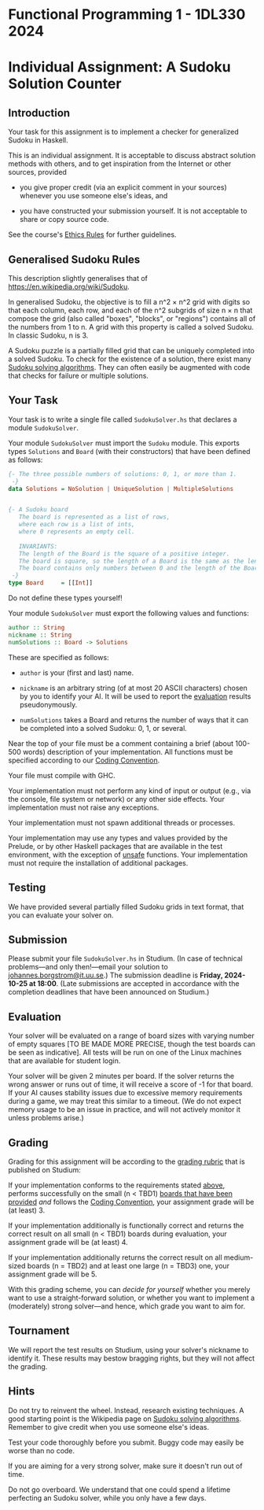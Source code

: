# Functional Programming 1 - 1DL330 2024
# Individual Assignment: A Sudoku Solution Counter

Introduction
------------

Your task for this assignment is to implement a checker for generalized Sudoku in Haskell.

This is an individual assignment. It is acceptable to discuss abstract solution
methods with others, and to get inspiration from the Internet or other sources,
provided

- you give proper credit (via an explicit comment in your sources) whenever you
  use someone else's ideas, and

- you have constructed your submission yourself. It is not acceptable to share
  or copy source code.

See the course's [Ethics Rules](https://uppsala.instructure.com/courses/100580/pages/ethics-rules)
for further guidelines.

Generalised Sudoku Rules
----------

This description slightly generalises that of  <https://en.wikipedia.org/wiki/Sudoku>.

In generalised Sudoku, the objective is to fill a n^2 × n^2 grid with digits so that
each column, each row, and each of the n^2 subgrids of size n × n that compose the
grid (also called "boxes", "blocks", or "regions") contains all of the numbers
from 1 to n.  A grid with this property is called a solved Sudoku. In classic Sudoku, n is 3.

A Sudoku puzzle is a partially filled grid that can be uniquely completed into a
solved Sudoku.  To check for the existence of a solution, there exist many
[Sudoku solving
algorithms](https://en.wikipedia.org/wiki/Sudoku_solving_algorithms).  They can
often easily be augmented with code that checks for failure or multiple
solutions.

Your Task
---------

Your task is to write a single file called `SudokuSolver.hs` that
declares a module `SudokuSolver`.

Your module `SudokuSolver` must import the `Sudoku` module.
This exports types `Solutions` and `Board` (with their constructors) that have been
defined as follows:

```haskell
{- The three possible numbers of solutions: 0, 1, or more than 1.
 -}
data Solutions = NoSolution | UniqueSolution | MultipleSolutions


{- A Sudoku board
   The board is represented as a list of rows,
   where each row is a list of ints,
   where 0 represents an empty cell.
   
   INVARIANTS:
   The length of the Board is the square of a positive integer.
   The board is square, so the length of a Board is the same as the length of each of its elements.
   The board contains only numbers between 0 and the length of the Board (inclusive).
 -}
type Board     = [[Int]]

```

Do not define these types yourself!

Your module `SudokuSolver` must export the following values and functions:

```haskell
author :: String
nickname :: String
numSolutions :: Board -> Solutions
```

These are specified as follows:

- `author` is your (first and last) name.

- `nickname` is an arbitrary string (of at most 20 ASCII characters) chosen by
  you to identify your AI. It will be used to report the
  [evaluation](#evaluation) results pseudonymously.


- `numSolutions` takes a Board and returns the number of ways that it can be completed into a solved Sudoku: 0, 1, or several.

Near the top of your file must be a comment containing a brief (about 100-500
words) description of your implementation. All functions must be specified
according to our [Coding Convention](https://uppsala.instructure.com/courses/100580/pages/coding-convention).

Your file must compile with GHC.

Your implementation must not perform any kind of input or output (e.g., via the
console, file system or network) or any other side effects. Your implementation
must not raise any exceptions.

Your implementation must not spawn additional threads or processes.

Your implementation may use any types and values provided by the Prelude, or by
other Haskell packages that are available in the test environment, with the
exception of [unsafe](https://wiki.haskell.org/Unsafe_functions) functions. Your
implementation must not require the installation of additional packages.

Testing
-------

We have provided several partially filled Sudoku grids in text format,
that you can evaluate your solver on.

Submission
----------

Please submit your file `SudokuSolver.hs` in Studium.
(In case of technical problems—and only then!—email your
solution to <johannes.borgstrom@it.uu.se>.) The submission deadline is **Friday,
2024-10-25 at 18:00**. (Late submissions are accepted in accordance with the
completion deadlines that have been announced on Studium.)

Evaluation
----------

Your solver will be evaluated on a range of board sizes with varying number of
empty squares [TO BE MADE MORE PRECISE, though the test boards can be seen as
indicative].  All tests will be run on one of the Linux machines that are
available for student login.

Your solver will be given 2 minutes per board.  If the solver returns the wrong
answer or runs out of time, it will receive a score of -1 for that board.  If
your AI causes stability issues due to excessive memory requirements during a
game, we may treat this similar to a timeout. (We do not expect memory usage to
be an issue in practice, and will not actively monitor it unless problems
arise.)

Grading
-------

Grading for this assignment will be according to the [grading rubric](https://uppsala.instructure.com/courses/100580/assignments/)
that is published on Studium:

If your implementation conforms to the requirements stated [above](#your-task),
performs successfully on the small (n < TBD1) [boards that have been provided](#testing) <i>and</i> follows the [Coding Convention](https://uppsala.instructure.com/courses/100580/pages/coding-convention),
your assignment grade will be (at least) 3.

If your implementation additionally is functionally correct and returns the
correct result on all small (n < TBD1) boards during evaluation, your assignment
grade will be (at least) 4.

If your implementation additionally returns the correct result on all
medium-sized boards (n = TBD2) and at least one large (n = TBD3) one, your
assignment grade will be 5.

With this grading scheme, you can *decide for yourself* whether you merely want
to use a straight-forward solution, or whether you want to implement a
(moderately) strong solver—and hence, which grade you want to aim for.

Tournament
----------

We will report the test results on Studium, using your solver's nickname to
identify it. These results may bestow bragging rights, but they will not affect
the grading.


Hints
-----

Do not try to reinvent the wheel. Instead, research existing techniques. A good
starting point is the Wikipedia page on [Sudoku solving
algorithms](https://en.wikipedia.org/wiki/Sudoku_solving_algorithms).
Remember to give credit when you use someone else's ideas.

Test your code thoroughly before you submit. Buggy code may easily be worse than
no code.

If you are aiming for a very strong solver, make sure it doesn't run out of time.

Do not go overboard. We understand that one could spend a lifetime perfecting an
Sudoku solver, while you only have a few days.
